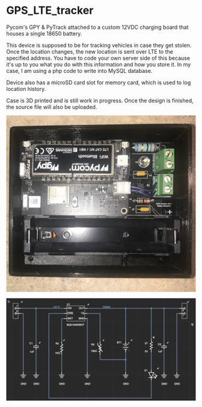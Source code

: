 # GPS_LTE_tracker
Pycom's GPY &amp; PyTrack attached to a custom 12VDC charging board that houses a single 18650 battery. 

This device is supposed to be for tracking vehicles in case they get stolen. Once the location changes, the new location is sent over LTE to the specified address. You have to code your own server side of this because it's up to you what you do with this information and how you store it. In my case, I am using a php code to write into MySQL database.

Device also has a microSD card slot for memory card, which is used to log location history.

Case is 3D printed and is still work in progress. Once the design is finished, the source file will also be uploaded.

![image of a GPS tracker](https://raw.githubusercontent.com/sierramango/GPS_LTE_tracker/master/IMG_1889.jpg)

![charging circuit schematic](https://raw.githubusercontent.com/sierramango/GPS_LTE_tracker/master/charging_circuit.png)
